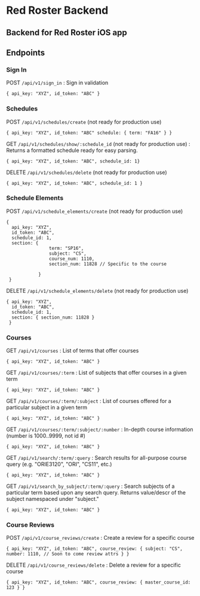 # Red Roster Backend 

## Backend for Red Roster iOS app 


## Endpoints 
### Sign In 

POST `/api/v1/sign_in` : Sign in validation 
	
	{ api_key: "XYZ", id_token: "ABC" }

### Schedules

POST `/api/v1/schedules/create` (not ready for production use)

	{ api_key: "XYZ", id_token: "ABC" schedule: { term: "FA16" } } 
	
	
GET `/api/v1/schedules/show/:schedule_id` (not ready for production use) : Returns a formatted schedule ready for easy parsing.  

	{ api_key: "XYZ", id_token: "ABC", schedule_id: 1} 

	
DELETE `/api/v1/schedules/delete` (not ready for production use)

	{ api_key: "XYZ", id_token: "ABC", schedule_id: 1 } 
	
### Schedule Elements 
	
POST `/api/v1/schedule_elements/create` (not ready for production use)

	{ 
	  api_key: "XYZ", 
	  id_token: "ABC", 
	  schedule_id: 1, 
	  section: { 
	  				term: "SP16",
	  				subject: "CS",
	  				course_num: 1110,
	  				section_num: 11828 // Specific to the course 
	  	
	  			}
	 }
	 
DELETE `/api/v1/schedule_elements/delete` (not ready for production use)

	{ api_key: "XYZ",
	  id_token: "ABC",
	  schedule_id: 1,
	  section: { section_num: 11828 } 
	 }
### Courses 
	
GET `/api/v1/courses` : List of terms that offer courses 

	{ api_key: "XYZ", id_token: "ABC" } 

GET `/api/v1/courses/:term` : List of subjects that offer courses in a given term 

	{ api_key: "XYZ", id_token: "ABC" } 

GET `/api/v1/courses/:term/:subject` : List of courses offered for a particular subject in a given term 

	{ api_key: "XYZ", id_token: "ABC" } 

GET `/api/v1/courses/:term/:subject/:number` : In-depth course information (number is 1000..9999, not id #)

	{ api_key: "XYZ", id_token: "ABC" } 

GET `/api/v1/search/:term/:query` : Search results for all-purpose course query (e.g. "ORIE3120", "ORI", "CS11", etc.) 
	
	{ api_key: "XYZ", id_token: "ABC" } 
	
GET `/api/v1/search_by_subject/:term/:query` : Search subjects of a particular term based upon any search query.  Returns value/descr of the subject namespaced under "subject."

	{ api_key: "XYZ", id_token: "ABC" }
	
 
### Course Reviews 

POST `/api/v1/course_reviews/create` : Create a review for a specific course 

	{ api_key: "XYZ", id_token: "ABC", course_review: { subject: "CS", number: 1110, // Soon to come review attrs } } 

DELETE `/api/v1/course_reviews/delete` : Delete a review for a specific course 

	{ api_key: "XYZ", id_token: "ABC", course_review: { master_course_id: 123 } }
	




